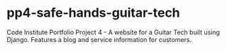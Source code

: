 # pp4-safe-hands-guitar-tech
Code Institute Portfolio Project 4 - A website for a Guitar Tech built using Django. Features a blog and service information for customers.
